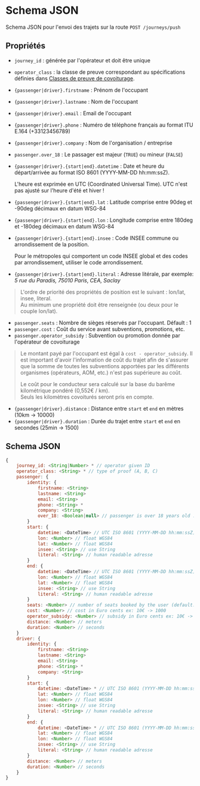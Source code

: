 # Schema JSON

Schema JSON pour l'envoi des trajets sur la route `POST /journeys/push`

## Propriétés

* `journey_id` : générée par l'opérateur et  doit être unique
* `operator_class` : la classe de preuve correspondant au spécifications définies dans [Classes de preuve de covoiturage](../specifications/classes-de-preuve-de-covoiturage.md).
* `{passenger|driver}.firstname` : Prénom de l'occupant
* `{passenger|driver}.lastname` : Nom de l'occupant
* `{passenger|driver}.email` : Email de l'occupant
* `{passenger|driver}.phone` : Numéro de téléphone français au format ITU E.164 \(+33123456789\)
* `{passenger|driver}.company` : Nom de l'organisation / entreprise
* `passenger.over_18` : Le passager est majeur \(`TRUE`\) ou mineur \(`FALSE`\)
* `{passenger|driver}.{start|end}.datetime` : Date et heure du départ/arrivée au format ISO 8601 \(YYYY-MM-DD hh:mm:ssZ\).

  L'heure est exprimée en UTC \(Coordinated Universal Time\). UTC n'est pas ajusté sur l'heure d'été et hiver !

* `{passenger|driver}.{start|end}.lat` : Latitude comprise entre 90deg et -90deg décimaux en datum WSG-84
* `{passenger|driver}.{start|end}.lon` : Longitude comprise entre 180deg et -180deg décimaux en datum WSG-84
* `{passenger|driver}.{start|end}.insee` : Code INSEE commune ou arrondissement de la position.

  Pour le métropoles qui comportent un code INSEE global et des codes par arrondissement, utiliser le code arrondissement.

* `{passenger|driver}.{start|end}.literal` : Adresse litérale, par exemple: _5 rue du Paradis, 75010 Paris_, _CEA, Saclay_

> L'ordre de priorité des propriétés de position est le suivant : lon/lat, insee, literal.  
> Au minimum une propriété doit être renseignée \(ou deux pour le couple lon/lat\).

* `passenger.seats` : Nombre de sièges réservés par l'occupant. Défault : 1
* `passenger.cost` : Coût du service avant subventions, promotions, etc.
* `passenger.operator_subsidy` : Subvention ou promotion donnée par l'opérateur de covoiturage

> Le montant payé par l'occupant est égal à `cost - operator_subsidy`. Il est important d'avoir l'information de coût du trajet afin de s'assurer que la somme de toutes les subventions apportées par les différents organismes \(opérateurs, AOM, etc.\) n'est pas supérieure au coût.
>
> Le coût pour le conducteur sera calculé sur la base du barême kilométrique pondéré \(0,552€ / km\).  
> Seuls les kilomètres covoiturés seront pris en compte.

* `{passenger|driver}.distance` : Distance entre `start` et `end` en mètres \(10km -&gt; 10000\)
* `{passenger|driver}.duration` : Durée du trajet entre `start` et `end` en secondes \(25min -&gt; 1500\)

## Schema JSON

```javascript
{
    journey_id: <String|Number> * // operator given ID
    operator_class: <String> * // type of proof (A, B, C)
    passenger: {
        identity: {
            firstname: <String>
            lastname: <String>
            email: <String>
            phone: <String> *
            company: <String>
            over_18: <Boolean|null> // passenger is over 18 years old : true|false|null
        }
        start: {
            datetime: <DateTime> // UTC ISO 8601 (YYYY-MM-DD hh:mm:ssZ)
            lon: <Number> // float WGS84
            lat: <Number> // float WGS84
            insee: <String> // use String
            literal: <String> // human readable adresse
        }
        end: {
            datetime: <DateTime> // UTC ISO 8601 (YYYY-MM-DD hh:mm:ssZ)
            lon: <Number> // float WGS84
            lat: <Number> // float WGS84
            insee: <String> // use String
            literal: <String> // human readable adresse
        }
        seats: <Number> // number of seats booked by the user (default: 1)
        cost: <Number> // cost in Euro cents ex: 10€ -> 1000
        operator_subsidy: <Number> // subsidy in Euro cents ex: 10€ -> 1000
        distance: <Number> // meters
        duration: <Number> // seconds
    }
    driver: {
        identity: {
            firstname: <String>
            lastname: <String>
            email: <String>
            phone: <String> *
            company: <String>
        }
        start: {
            datetime: <DateTime> * // UTC ISO 8601 (YYYY-MM-DD hh:mm:ssZ)
            lat: <Number> // float WGS84
            lon: <Number> // float WGS84
            insee: <String> // use String
            literal: <String> // human readable adresse
        }
        end: {
            datetime: <DateTime> * // UTC ISO 8601 (YYYY-MM-DD hh:mm:ssZ)
            lat: <Number> // float WGS84
            lon: <Number> // float WGS84
            insee: <String> // use String
            literal: <String> // human readable adresse
        }
        distance: <Number> // meters
        duration: <Number> // seconds
    }
}
```

